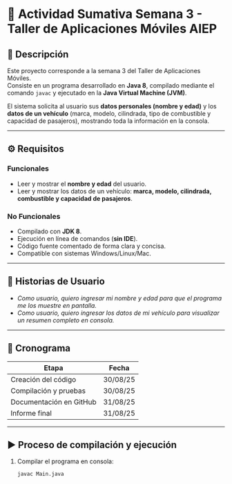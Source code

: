 # 📌 Actividad Sumativa Semana 3 - Taller de Aplicaciones Móviles AIEP

## 📝 Descripción
Este proyecto corresponde a la semana 3 del Taller de Aplicaciones Móviles.  
Consiste en un programa desarrollado en **Java 8**, compilado mediante el comando `javac` y ejecutado en la **Java Virtual Machine (JVM)**.  

El sistema solicita al usuario sus **datos personales (nombre y edad)** y los **datos de un vehículo** (marca, modelo, cilindrada, tipo de combustible y capacidad de pasajeros), mostrando toda la información en la consola.

---

## ⚙️ Requisitos

### Funcionales
- Leer y mostrar el **nombre y edad** del usuario.
- Leer y mostrar los datos de un vehículo: **marca, modelo, cilindrada, combustible y capacidad de pasajeros**.

### No Funcionales
- Compilado con **JDK 8**.
- Ejecución en línea de comandos (**sin IDE**).
- Código fuente comentado de forma clara y concisa.
- Compatible con sistemas Windows/Linux/Mac.

---

## 👤 Historias de Usuario
- *Como usuario, quiero ingresar mi nombre y edad para que el programa me los muestre en pantalla.*  
- *Como usuario, quiero ingresar los datos de mi vehículo para visualizar un resumen completo en consola.*

---

## 📅 Cronograma
| Etapa                  | Fecha     |
|-------------------------|-----------|
| Creación del código     | 30/08/25 |
| Compilación y pruebas   | 30/08/25 |
| Documentación en GitHub | 31/08/25 |
| Informe final           | 31/08/25 |

---

## ▶️ Proceso de compilación y ejecución
1. Compilar el programa en consola:
   ```bash
   javac Main.java
